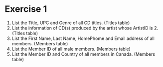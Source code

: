 # Exercise 1



1. List the Title, UPC and Genre of all CD titles. (Titles table)
2. List the information of CD(s) produced by the artist whose ArtistID is 2. (Titles table)
3. List the First Name, Last Name, HomePhome and Email address of all members. (Members table)
4. List the Member ID of all male members. (Members table)
5. List the Member ID and Country of all members in Canada. (Members table)
